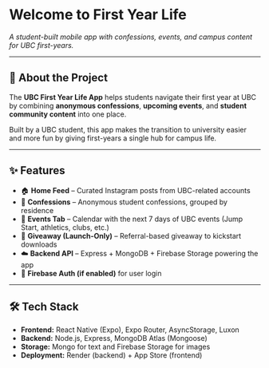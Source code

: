 # Welcome to First Year Life 

*A student-built mobile app with confessions, events, and campus content for UBC first-years.*

---

## 📖 About the Project
The **UBC First Year Life App** helps students navigate their first year at UBC by combining **anonymous confessions**, **upcoming events**, and **student community content** into one place.  

Built by a UBC student, this app makes the transition to university easier and more fun by giving first-years a single hub for campus life.

---

## ✨ Features
- 🏠 **Home Feed** – Curated Instagram posts from UBC-related accounts  
- 📝 **Confessions** – Anonymous student confessions, grouped by residence  
- 📅 **Events Tab** – Calendar with the next 7 days of UBC events (Jump Start, athletics, clubs, etc.)  
- 🎁 **Giveaway (Launch-Only)** – Referral-based giveaway to kickstart downloads  
- ☁️ **Backend API** – Express + MongoDB + Firebase Storage powering the app  
- 🔐 **Firebase Auth (if enabled)** for user login  

---

## 🛠️ Tech Stack
- **Frontend:** React Native (Expo), Expo Router, AsyncStorage, Luxon  
- **Backend:** Node.js, Express, MongoDB Atlas (Mongoose)  
- **Storage:** Mongo for text and Firebase Storage for images
- **Deployment:** Render (backend) + App Store (frontend)  
